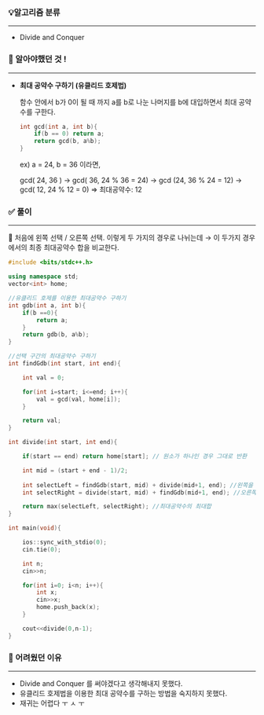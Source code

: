 ### 💡알고리즘 분류

---

- Divide and Conquer

### 🔎 알아야했던 것 !

---

- **최대 공약수 구하기 (유클리드 호제법)**
    
    함수 안에서 b가 0이 될 때 까지 a를 b로 나눈 나머지를 b에 대입하면서 최대 공약수를 구한다.
    
    ```cpp
    int gcd(int a, int b){
    	if(b == 0) return a;
    	return gcd(b, a%b);
    }
    ```
    
    ex) a = 24, b = 36 이라면, 
    
    gcd( 24, 36 ) → gcd( 36, 24 % 36 = 24) → gcd (24, 36 % 24 = 12) → gcd( 12, 24 % 12 = 0) ⇒ 최대공약수: 12
    

### ✅ 풀이

---

🔑 처음에 왼쪽 선택 / 오른쪽 선택. 이렇게 두 가지의 경우로 나뉘는데 → 이 두가지 경우에서의 최종 최대공약수 합을 비교한다.

```cpp
#include <bits/stdc++.h>

using namespace std;
vector<int> home;

//유클리드 호제를 이용한 최대공약수 구하기 
int gdb(int a, int b){
    if(b ==0){
        return a;
    }
    return gdb(b, a%b);
}

//선택 구간의 최대공약수 구하기 
int findGdb(int start, int end){

    int val = 0;

    for(int i=start; i<=end; i++){
        val = gcd(val, home[i]);
    }

    return val;
}

int divide(int start, int end){

    if(start == end) return home[start]; // 원소가 하나인 경우 그대로 반환 

    int mid = (start + end - 1)/2;
    
    int selectLeft = findGdb(start, mid) + divide(mid+1, end); //왼쪽을 선택했을 때 최대 공약수 구하기 + 나머지 부분 재귀로 다시 나누기 
    int selectRight = divide(start, mid) + findGdb(mid+1, end); //오른쪽 선택했을 때 최대 공약수 구하기 + 나머지 부분 재귀로 다시 나누기

    return max(selectLeft, selectRight); //최대공약수의 최대합
}

int main(void){

    ios::sync_with_stdio(0);
    cin.tie(0);

    int n;
    cin>>n;

    for(int i=0; i<n; i++){
        int x;
        cin>>x;
        home.push_back(x);
    }

    cout<<divide(0,n-1);
}
```

### **📌 어려웠던 이유**

---

- Divide and Conquer 를 써야겠다고 생각해내지 못했다.
- 유클리드 호제법을 이용한 최대 공약수를 구하는 방법을 숙지하지 못했다.
- 재귀는 어렵다 ㅜ ㅅ ㅜ
